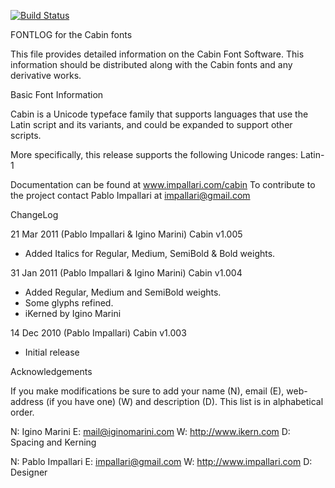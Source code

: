 [![Build Status](https://travis-ci.org/fontdirectory/cabin.svg?branch=master)](https://travis-ci.org/fontdirectory/cabin)

FONTLOG for the Cabin fonts

This file provides detailed information on the Cabin Font Software.
This information should be distributed along with the Cabin fonts
and any derivative works.

Basic Font Information

Cabin is a Unicode typeface family that supports languages that
use the Latin script and its variants, and could be expanded to support other
scripts.

More specifically, this release supports the following Unicode ranges: Latin-1

Documentation can be found at www.impallari.com/cabin
To contribute to the project contact Pablo Impallari at impallari@gmail.com

ChangeLog

21 Mar 2011 (Pablo Impallari & Igino Marini) Cabin v1.005
- Added Italics for Regular, Medium, SemiBold & Bold weights.

31 Jan 2011 (Pablo Impallari & Igino Marini) Cabin v1.004
- Added Regular, Medium and SemiBold weights.
- Some glyphs refined.
- iKerned by Igino Marini

14 Dec 2010 (Pablo Impallari) Cabin v1.003
- Initial release

Acknowledgements

If you make modifications be sure to add your name (N), email (E), web-address
(if you have one) (W) and description (D). This list is in alphabetical order.

N: Igino Marini
E: mail@iginomarini.com
W: http://www.ikern.com
D: Spacing and Kerning

N: Pablo Impallari
E: impallari@gmail.com
W: http://www.impallari.com
D: Designer



